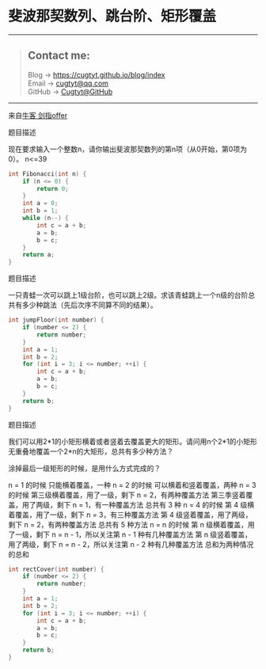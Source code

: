 # 斐波那契数列、跳台阶、矩形覆盖

---
> ## Contact me:
> Blog -> <https://cugtyt.github.io/blog/index>  
> Email -> <cugtyt@qq.com>  
> GitHub -> [Cugtyt@GitHub](https://github.com/Cugtyt)

---

来自[牛客 剑指offer](https://www.nowcoder.com/)

题目描述

现在要求输入一个整数n，请你输出斐波那契数列的第n项（从0开始，第0项为0）。
n<=39

``` c++
int Fibonacci(int n) {
    if (n <= 0) {
        return 0;
    }
    int a = 0;
    int b = 1;
    while (n--) {
        int c = a + b;
        a = b;
        b = c;
    }
    return a;
}
```

题目描述

一只青蛙一次可以跳上1级台阶，也可以跳上2级。求该青蛙跳上一个n级的台阶总共有多少种跳法（先后次序不同算不同的结果）。

``` c++
int jumpFloor(int number) {
    if (number <= 2) {
        return number;
    }
    int a = 1;
    int b = 2;
    for (int i = 3; i <= number; ++i) {
        int c = a + b;
        a = b;
        b = c;
    }
    return b;
}
```

题目描述

我们可以用2\*1的小矩形横着或者竖着去覆盖更大的矩形。请问用n个2\*1的小矩形无重叠地覆盖一个2\*n的大矩形，总共有多少种方法？

涂掉最后一级矩形的时候，是用什么方式完成的？

n = 1 的时候
只能横着覆盖，一种
n = 2 的时候
可以横着和竖着覆盖，两种
n = 3 的时候
第三级横着覆盖，用了一级，剩下 n = 2，有两种覆盖方法
第三季竖着覆盖，用了两级，剩下 n = 1，有一种覆盖方法
总共有 3 种
n = 4 的时候
第 4 级横着覆盖，用了一级，剩下 n = 3，有三种覆盖方法
第 4 级竖着覆盖，用了两级，剩下 n = 2，有两种覆盖方法
总共有 5 种方法
n = n 的时候
第 n 级横着覆盖，用了一级，剩下 n = n - 1，所以关注第 n - 1 种有几种覆盖方法
第 n 级竖着覆盖，用了两级，剩下 n = n - 2，所以关注第 n - 2 种有几种覆盖方法
总和为两种情况的总和

``` c++
int rectCover(int number) {
    if (number <= 2) {
        return number;
    }
    int a = 1;
    int b = 2;
    for (int i = 3; i <= number; ++i) {
        int c = a + b;
        a = b;
        b = c;
    }
    return b;
}
```